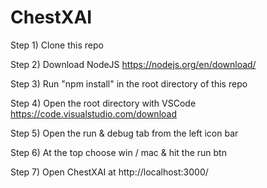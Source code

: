 # ChestXAI
Step 1) Clone this repo

Step 2) Download NodeJS https://nodejs.org/en/download/

Step 3) Run "npm install" in the root directory of this repo

Step 4) Open the root directory with VSCode https://code.visualstudio.com/download

Step 5) Open the run & debug tab from the left icon bar

Step 6) At the top choose win / mac & hit the run btn

Step 7) Open ChestXAI at http://localhost:3000/
